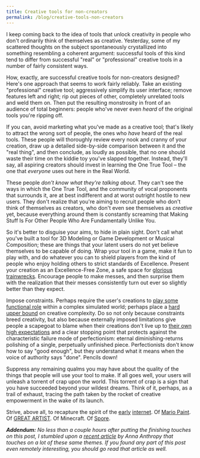 ```yaml
---
title: Creative tools for non-creators
permalink: /blog/creative-tools-non-creators
---
```


I keep coming back to the idea of tools that unlock creativity in people who don't ordinarily think of themselves as creative. Yesterday, some of my scattered thoughts on the subject spontaneously crystallized into something resembling a coherent argument: successful tools of this kind tend to differ from successful "real" or "professional" creative tools in a number of fairly consistent ways.

How, exactly, are successful creative tools for non-creators designed? Here's one approach that seems to work fairly reliably. Take an existing "professional" creative tool; aggressively simplify its user interface; remove features left and right; rip out pieces of other, completely unrelated tools and weld them on. Then put the resulting monstrosity in front of an audience of total beginners: people who've never even *heard* of the original tools you're ripping off.

If you can, avoid marketing what you've made as a creative tool; that's likely to attract the wrong sort of people, the ones who *have* heard of the real tools. These people will thoroughly review every nook and cranny of your creation, draw up a detailed side-by-side comparison between it and the "real thing", and then conclude, as loudly as possible, that no one should waste their time on the kiddie toy you've slapped together. Instead, they'll say, all aspiring creators should invest in learning the One True Tool – the one that *everyone* uses out here in the Real World.

These people *don't know what they're talking about*. They can't see the ways in which the One True Tool, and the community of vocal proponents that surrounds it, are at best indifferent and at worst outright hostile to new users. They don't realize that you're aiming to recruit people who don't think of themselves as creators, who don't even see themselves as *creative* yet, because everything around them is constantly screaming that Making Stuff Is For Other People Who Are Fundamentally Unlike You.

So it's better to disguise your aims, to hide in plain sight. Don't call what you've built a tool for 3D Modeling or Game Development or Musical Composition; these are things that your latent users do not yet believe themselves to be capable of doing. Wrap your tool in a game, make it fun to play with, and do whatever you can to shield players from the kind of people who enjoy holding others to strict standards of Excellence. Present your creation as an Excellence-Free Zone, a safe space for [glorious trainwrecks](http://www.glorioustrainwrecks.com/). Encourage people to make messes, and then surprise them with the realization that their messes consistently turn out ever so slightly better than they expect.

Impose constraints. Perhaps require the user's creations to [play some functional role](https://kerbalspaceprogram.com/en/) within a complex simulated world; perhaps place a [hard upper bound](https://twitter.com) on creative complexity. Do so not only because constraints breed creativity, but also because externally imposed limitations give people a scapegoat to blame when their creations don't live up to [their own high expectations](http://www.brainpickings.org/2014/01/29/ira-glass-success-daniel-sax/) and a clear stopping point that protects against the characteristic failure mode of perfectionism: eternal diminishing-returns polishing of a single, perpetually unfinished piece. Perfectionists don't know how to say "good enough", but they understand what it means when the voice of authority says "done". Pencils down!

Suppress any remaining qualms you may have about the quality of the things that people will use your tool to make. If all goes well, your users will unleash a torrent of crap upon the world. This torrent of crap is a sign that you have succeeded beyond your wildest dreams. Think of it, perhaps, as a trail of exhaust, tracing the path taken by the rocket of creative empowerment in the wake of its launch.

Strive, above all, to recapture the spirit of the [early](http://tilde.club/) [internet](https://neocities.org/). Of [Mario Paint](https://www.youtube.com/watch?v=rdhIPj4BdKM). Of [GREAT ARTIST](http://ludumdare.com/compo/ludum-dare-27/?action=preview&uid=4987). Of Minecraft. Of [Spore](http://www.gamasutra.com/php-bin/news_index.php?story=19122).

_**Addendum:** No less than a couple hours after putting the finishing touches on this post, I stumbled upon a [recent article](http://boingboing.net/2015/08/24/a-game-making-app-for-everyone.html) by Anna Anthropy that touches on a lot of these same themes. If you found any part of this post even remotely interesting, you should go read that article as well._
